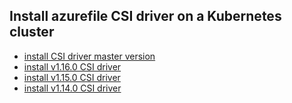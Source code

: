 ## Install azurefile CSI driver on a Kubernetes cluster

 - [install CSI driver master version](./install-csi-driver-master.md)
 - [install v1.16.0 CSI driver](./install-csi-driver-v1.16.0.md)
 - [install v1.15.0 CSI driver](./install-csi-driver-v1.15.0.md)
 - [install v1.14.0 CSI driver](./install-csi-driver-v1.14.0.md)
